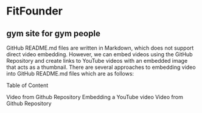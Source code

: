 # FitFounder
## gym site for gym people
GitHub README.md files are written in Markdown, which does not support direct video embedding. However, we can embed videos using the GitHub Repository and create links to YouTube videos with an embedded image that acts as a thumbnail. There are several approaches to embedding video into GitHub README.md files which are as follows:

Table of Content

Video from Github Repository
Embedding a YouTube video
Video from Github Repository
